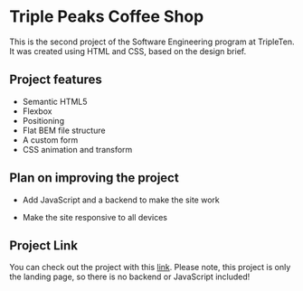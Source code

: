 # Triple Peaks Coffee Shop

This is the second project of the Software Engineering program at TripleTen. It was created using HTML and CSS, based on the design brief.

## Project features

- Semantic HTML5
- Flexbox
- Positioning
- Flat BEM file structure
- A custom form
- CSS animation and transform

## Plan on improving the project

* Add JavaScript and a backend to make the site work

* Make the site responsive to all devices

## Project Link

You can check out the project with this [link](https://yournd.github.io/se_project_coffeeshop/). Please note, this project is only the landing page, so there is no backend or JavaScript included!
